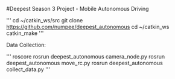 #Deepest Season 3 Project - Mobile Autonomous Driving

'''
cd ~/catkin_ws/src
git clone https://github.com/numpee/deepest_autonomous
cd ~/catkin_ws
catkin_make
'''

Data Collection:

'''
roscore
rosrun deepest_autonomous camera_node.py
rosrun deepest_autonomous move_rc.py
rosrun deepest_autonomous collect_data.py
'''

